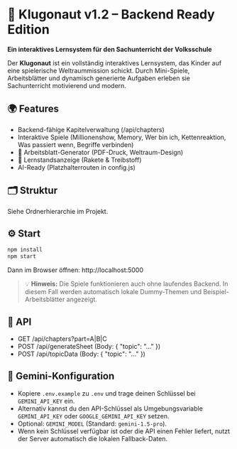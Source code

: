 # 🚀 Klugonaut v1.2 – Backend Ready Edition
**Ein interaktives Lernsystem für den Sachunterricht der Volksschule**

Der **Klugonaut** ist ein vollständig interaktives Lernsystem, das Kinder auf eine
spielerische Weltraummission schickt. Durch Mini-Spiele, Arbeitsblätter und dynamisch generierte Aufgaben erleben sie
Sachunterricht motivierend und modern.

## 🌍 Features
- Backend-fähige Kapitelverwaltung (/api/chapters)
- Interaktive Spiele (Millionenshow, Memory, Wer bin ich, Kettenreaktion, Was passiert wenn, Begriffe verbinden)
- 📄 Arbeitsblatt-Generator (PDF-Druck, Weltraum-Design)
- 🚀 Lernstandsanzeige (Rakete & Treibstoff)
- AI-Ready (Platzhalterrouten in config.js)

## 🗂️ Struktur
Siehe Ordnerhierarchie im Projekt.

## ⚙️ Start
```bash
npm install
npm start
```
Dann im Browser öffnen: http://localhost:5000

> 💡 **Hinweis:** Die Spiele funktionieren auch ohne laufendes Backend.
> In diesem Fall werden automatisch lokale Dummy-Themen und
> Beispiel-Arbeitsblätter angezeigt.

## 🔌 API
- GET /api/chapters?part=A|B|C
- POST /api/generateSheet  (Body: { "topic": "..." })
- POST /api/topicData      (Body: { "topic": "..." })

## 🤖 Gemini-Konfiguration
- Kopiere `.env.example` zu `.env` und trage deinen Schlüssel bei `GEMINI_API_KEY` ein.
- Alternativ kannst du den API-Schlüssel als Umgebungsvariable `GEMINI_API_KEY` oder `GOOGLE_GEMINI_API_KEY` setzen.
- Optional: `GEMINI_MODEL` (Standard: `gemini-1.5-pro`).
- Wenn kein Schlüssel verfügbar ist oder die API einen Fehler liefert, nutzt der Server automatisch die lokalen Fallback-Daten.
